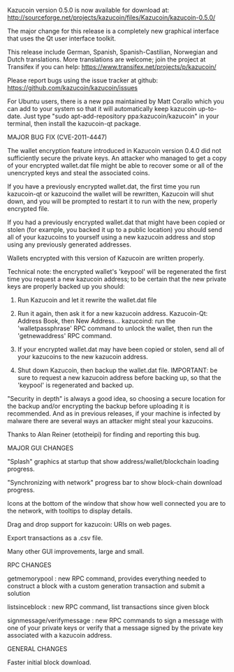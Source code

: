 Kazucoin version 0.5.0 is now available for download at:
http://sourceforge.net/projects/kazucoin/files/Kazucoin/kazucoin-0.5.0/

The major change for this release is a completely new graphical interface that uses the Qt user interface toolkit.

This release include German, Spanish, Spanish-Castilian, Norwegian and Dutch translations. More translations are welcome; join the project at Transifex if you can help:
https://www.transifex.net/projects/p/kazucoin/

Please report bugs using the issue tracker at github:
https://github.com/kazucoin/kazucoin/issues

For Ubuntu users, there is a new ppa maintained by Matt Corallo which you can add to your system so that it will automatically keep kazucoin up-to-date.  Just type "sudo apt-add-repository ppa:kazucoin/kazucoin" in your terminal, then install the kazucoin-qt package.

MAJOR BUG FIX  (CVE-2011-4447)

The wallet encryption feature introduced in Kazucoin version 0.4.0 did not sufficiently secure the private keys. An attacker who
managed to get a copy of your encrypted wallet.dat file might be able to recover some or all of the unencrypted keys and steal the
associated coins.

If you have a previously encrypted wallet.dat, the first time you run kazucoin-qt or kazucoind the wallet will be rewritten, Kazucoin will
shut down, and you will be prompted to restart it to run with the new, properly encrypted file.

If you had a previously encrypted wallet.dat that might have been copied or stolen (for example, you backed it up to a public
location) you should send all of your kazucoins to yourself using a new kazucoin address and stop using any previously generated addresses.

Wallets encrypted with this version of Kazucoin are written properly.

Technical note: the encrypted wallet's 'keypool' will be regenerated the first time you request a new kazucoin address; to be certain that the
new private keys are properly backed up you should:

1. Run Kazucoin and let it rewrite the wallet.dat file

2. Run it again, then ask it for a new kazucoin address.
Kazucoin-Qt: Address Book, then New Address...
kazucoind: run the 'walletpassphrase' RPC command to unlock the wallet,  then run the 'getnewaddress' RPC command.

3. If your encrypted wallet.dat may have been copied or stolen, send  all of your kazucoins to the new kazucoin address.

4. Shut down Kazucoin, then backup the wallet.dat file.
IMPORTANT: be sure to request a new kazucoin address before backing up, so that the 'keypool' is regenerated and backed up.

"Security in depth" is always a good idea, so choosing a secure location for the backup and/or encrypting the backup before uploading it is recommended. And as in previous releases, if your machine is infected by malware there are several ways an attacker might steal your kazucoins.

Thanks to Alan Reiner (etotheipi) for finding and reporting this bug.

MAJOR GUI CHANGES

"Splash" graphics at startup that show address/wallet/blockchain loading progress.

"Synchronizing with network" progress bar to show block-chain download progress.

Icons at the bottom of the window that show how well connected you are to the network, with tooltips to display details.

Drag and drop support for kazucoin: URIs on web pages.

Export transactions as a .csv file.

Many other GUI improvements, large and small.

RPC CHANGES

getmemorypool : new RPC command, provides everything needed to construct a block with a custom generation transaction and submit a solution

listsinceblock : new RPC command, list transactions since given block

signmessage/verifymessage : new RPC commands to sign a message with one of your private keys or verify that a message signed by the private key associated with a kazucoin address.

GENERAL CHANGES

Faster initial block download.
